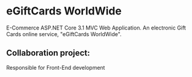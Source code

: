 # eGiftCards WorldWide
E-Commerce ASP.NET Core 3.1 MVC Web Application. An electronic Gift Cards online service, "eGiftCards WorldWide".
## Collaboration project: 
Responsible for Front-End development
